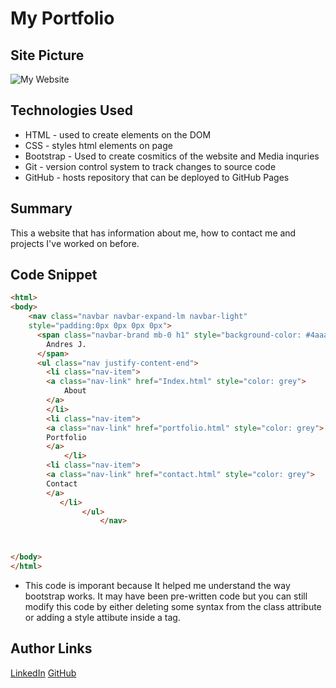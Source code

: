  # My Portfolio

## Site Picture
![My Website](https://media.licdn.com/dms/image/C4E22AQEUfUi1EsW7HQ/feedshare-shrink_800/0?e=1577923200&v=beta&t=IMAfCrCDGkSK5p2NqLeB7T3HaNF5m_dUmhXfcXSSrdE)


## Technologies Used
- HTML - used to create elements on the DOM
- CSS - styles html elements on page
- Bootstrap - Used to create cosmitics of the website and Media inquries
- Git - version control system to track changes to source code
- GitHub - hosts repository that can be deployed to GitHub Pages

## Summary 
This a website that has information about me, how to contact me and projects I've worked on before.

## Code Snippet
```html
<html>
<body>
    <nav class="navbar navbar-expand-lm navbar-light" 
    style="padding:0px 0px 0px 0px">
      <span class="navbar-brand mb-0 h1" style="background-color: #4aaaa5; color:white;padding:20px 20px 20px 20px;font-size:30px">
        Andres J.
      </span>
      <ul class="nav justify-content-end">
        <li class="nav-item">
        <a class="nav-link" href="Index.html" style="color: grey">
            About 
        </a>
        </li>
        <li class="nav-item">
        <a class="nav-link" href="portfolio.html" style="color: grey">
        Portfolio
        </a>
            </li>
        <li class="nav-item">
        <a class="nav-link" href="contact.html" style="color: grey">
        Contact
        </a>
           </li>
                </ul>  
                    </nav>
        


</body>
</html>
```
- This code is imporant because It helped me understand the way bootstrap works. It may have been pre-written code but you can still modify this code by either deleting some syntax from the class attribute or adding a style attibute inside a tag.
## Author Links
[LinkedIn](linkedin.com/in/andres-felipe-jimenez-ferreira-b67a35192)
[GitHub](https://github.com/AndresF97)